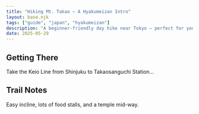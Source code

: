 ```yaml
---
title: "Hiking Mt. Takao – A Hyakumeizan Intro"
layout: base.njk
tags: ["guide", "japan", "hyakumeizan"]
description: "A beginner-friendly day hike near Tokyo — perfect for your first mountain."
date: 2025-05-29
---
```


## Getting There

Take the Keio Line from Shinjuku to Takaosanguchi Station...

## Trail Notes

Easy incline, lots of food stalls, and a temple mid-way.
